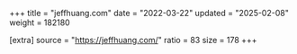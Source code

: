 +++
title = "jeffhuang.com"
date = "2022-03-22"
updated = "2025-02-08"
weight = 182180

[extra]
source = "https://jeffhuang.com/"
ratio = 83
size = 178
+++
